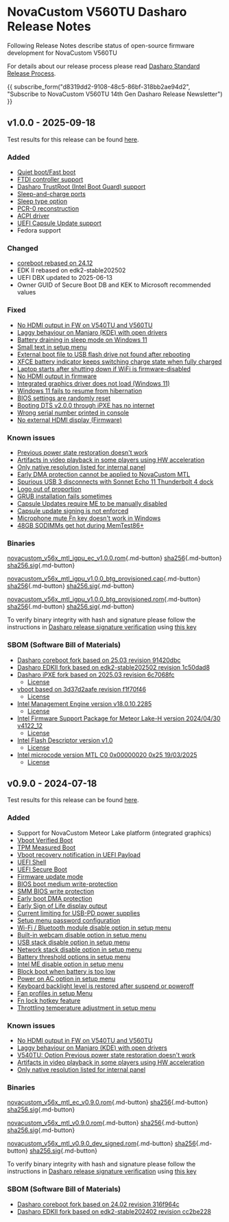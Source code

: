 # NovaCustom V560TU Dasharo Release Notes

Following Release Notes describe status of open-source firmware development for
NovaCustom V560TU

For details about our release process please read
[Dasharo Standard Release Process](../../dev-proc/standard-release-process.md).

{{ subscribe_form("d8319dd2-9108-48c5-86bf-318bb2ae94d2",
"Subscribe to NovaCustom V560TU 14th Gen Dasharo Release Newsletter") }}

## v1.0.0 - 2025-09-18

Test results for this release can be found
[here](https://github.com/Dasharo/osfv-results/blob/main/boards/NovaCustom/MTL_14th_Gen/V560TU/).

### Added

- [Quiet boot/Fast boot](https://docs.dasharo.com/dasharo-menu-docs/boot-maintenance-mgr/)
- [FTDI controller support](https://github.com/Dasharo/open-source-firmware-validation/blob/develop/docs/novacustom.md)
- [Dasharo TrustRoot (Intel Boot Guard) support](https://docs.dasharo.com/glossary/#dasharo-trustroot)
- [Sleep-and-charge ports](https://github.com/Dasharo/ec/pull/66)
- [Sleep type option](https://github.com/Dasharo/coreboot/pull/738/files)
- [PCR-0 reconstruction](https://github.com/Dasharo/coreboot/pull/740)
- [ACPI driver](https://docs.dasharo.com/unified/novacustom/features/#acpi-driver)
- [UEFI Capsule Update support](https://docs.dasharo.com/kb/capsule-updates-overview/)
- Fedora support

### Changed

- [coreboot rebased on 24.12](https://doc.coreboot.org/releases/coreboot-24.12-relnotes.html)
- EDK II rebased on edk2-stable202502
- UEFI DBX updated to 2025-06-13
- Owner GUID of Secure Boot DB and KEK to Microsoft recommended values

### Fixed

- [No HDMI output in FW on V540TU and V560TU](https://github.com/Dasharo/dasharo-issues/issues/930)
- [Laggy behaviour on Manjaro (KDE) with open drivers](https://github.com/Dasharo/dasharo-issues/issues/911)
- [Battery draining in sleep mode on Windows 11](https://github.com/Dasharo/dasharo-issues/issues/1375)
- [Small text in setup menu](https://github.com/Dasharo/dasharo-issues/issues/1237)
- [External boot file to USB flash drive not found after rebooting](https://github.com/dasharo/dasharo-issues/issues/990)
- [XFCE battery indicator keeps switching charge state when fully charged](https://github.com/dasharo/dasharo-issues/issues/1217)
- [Laptop starts after shutting down if WiFi is firmware-disabled](https://github.com/dasharo/dasharo-issues/issues/1157)
- [No HDMI output in firmware](https://github.com/dasharo/dasharo-issues/issues/533)
- [Integrated graphics driver does not load (Windows 11)](https://github.com/dasharo/dasharo-issues/issues/1236)
- [Windows 11 fails to resume from hibernation](https://github.com/dasharo/dasharo-issues/issues/529)
- [BIOS settings are randomly reset](https://github.com/dasharo/dasharo-issues/issues/1293)
- [Booting DTS v2.0.0 through iPXE has no internet](https://github.com/dasharo/dasharo-issues/issues/1142)
- [Wrong serial number printed in console](https://github.com/dasharo/dasharo-issues/issues/1255)
- [No external HDMI display (Firmware)](https://github.com/dasharo/dasharo-issues/issues/1098)

### Known issues

- [Previous power state restoration doesn't work](https://github.com/Dasharo/dasharo-issues/issues/931)
- [Artifacts in video playback in some players using HW acceleration](https://github.com/Dasharo/dasharo-issues/issues/948)
- [Only native resolution listed for internal panel](https://github.com/Dasharo/dasharo-issues/issues/949)
- [Early DMA protection cannot be applied to NovaCustom MTL](https://github.com/Dasharo/dasharo-issues/issues/985)
- [Spurious USB 3 disconnects with Sonnet Echo 11 Thunderbolt 4 dock](https://github.com/Dasharo/dasharo-issues/issues/1081)
- [Logo out of proportion](https://github.com/Dasharo/dasharo-issues/issues/1238)
- [GRUB installation fails sometimes](https://github.com/Dasharo/dasharo-issues/issues/1594)
- [Capsule Updates require ME to be manually disabled](https://github.com/Dasharo/dasharo-issues/issues/1302)
- [Capsule update signing is not enforced](https://github.com/Dasharo/dasharo-issues/issues/1075)
- [Microphone mute Fn key doesn't work in Windows](https://github.com/Dasharo/dasharo-issues/issues/1006)
- [48GB SODIMMs get hot during MemTest86+](https://github.com/Dasharo/dasharo-issues/issues/1125)

### Binaries

[novacustom_v56x_mtl_igpu_ec_v1.0.0.rom][novacustom_v56x_mtl_igpu_ec_v1.0.0.rom_file]{.md-button}
[sha256][novacustom_v56x_mtl_igpu_ec_v1.0.0.rom_hash]{.md-button}
[sha256.sig][novacustom_v56x_mtl_igpu_ec_v1.0.0.rom_sig]{.md-button}

[novacustom_v56x_mtl_igpu_v1.0.0_btg_provisioned.cap][novacustom_v56x_mtl_igpu_v1.0.0_btg_provisioned.cap_file]{.md-button}
[sha256][novacustom_v56x_mtl_igpu_v1.0.0_btg_provisioned.cap_hash]{.md-button}
[sha256.sig][novacustom_v56x_mtl_igpu_v1.0.0_btg_provisioned.cap_sig]{.md-button}

[novacustom_v56x_mtl_igpu_v1.0.0_btg_provisioned.rom][novacustom_v56x_mtl_igpu_v1.0.0_btg_provisioned.rom_file]{.md-button}
[sha256][novacustom_v56x_mtl_igpu_v1.0.0_btg_provisioned.rom_hash]{.md-button}
[sha256.sig][novacustom_v56x_mtl_igpu_v1.0.0_btg_provisioned.rom_sig]{.md-button}

To verify binary integrity with hash and signature please follow the
instructions in [Dasharo release signature verification](/guides/signature-verification)
using [this key](https://raw.githubusercontent.com/3mdeb/3mdeb-secpack/master/customer-keys/novacustom/novacustom-open-source-firmware-release-1.x-key.asc)

### SBOM (Software Bill of Materials)

- [Dasharo coreboot fork based on 25.03 revision 91420dbc](https://github.com/Dasharo/coreboot/tree/91420dbc)
- [Dasharo EDKII fork based on edk2-stable202502 revision 1c50dad8](https://github.com/Dasharo/edk2/tree/1c50dad8)
- [Dasharo iPXE fork based on 2025.03 revision 6c7068fc](https://github.com/Dasharo/ipxe/tree/6c7068fc)
    + [License](https://github.com/Dasharo/ipxe/blob/6c7068fc/COPYING.GPLv2)
- [vboot based on 3d37d2aafe revision f1f70f46](https://chromium.googlesource.com/chromiumos/platform/vboot_reference/+/f1f70f46/)
    + [License](https://chromium.googlesource.com/chromiumos/platform/vboot_reference/+/f1f70f46/LICENSE)
- [Intel Management Engine version v18.0.10.2285](https://github.com/Dasharo/dasharo-blobs/blob/8dce7604/novacustom/v5x0tu/me.bin)
    + [License](https://github.com/Dasharo/dasharo-blobs/blob/main/licenses/pv%20intel%20obl%20software%20license%20agreement%2011.2.2017.pdf)
- [Intel Firmware Support Package for Meteor Lake-H version 2024/04/30 v4122_12](https://github.com/Dasharo/dasharo-blobs/tree/8dce7604/novacustom/v5x0tu/MeteorLakeFspBinPkg)
    + [License](https://github.com/Dasharo/dasharo-blobs/blob/main/licenses/pv%20intel%20obl%20software%20license%20agreement%2011.2.2017.pdf)
- [Intel Flash Descriptor version v1.0](https://github.com/Dasharo/dasharo-blobs/blob/8dce7604/novacustom/v5x0tu/descriptor.bin)
    + [License](https://github.com/Dasharo/dasharo-blobs/blob/main/licenses/pv%20intel%20obl%20software%20license%20agreement%2011.2.2017.pdf)
- [Intel microcode version MTL C0 0x00000020 0x25 19/03/2025](https://github.com/intel/Intel-Linux-Processor-Microcode-Data-Files/tree/microcode-20250812/intel-ucode/06-aa-04)
    + [License](https://github.com/intel/Intel-Linux-Processor-Microcode-Data-Files/blob/microcode-20250812/license)

[novacustom_v56x_mtl_igpu_ec_v1.0.0.rom_file]: https://dl.3mdeb.com/open-source-firmware/Dasharo/novacustom_v5x0_mtl/novacustom_mtl_igpu/novacustom_v560tu_mtl/uefi/v1.0.0/novacustom_v56x_mtl_igpu_ec_v1.0.0.rom
[novacustom_v56x_mtl_igpu_ec_v1.0.0.rom_hash]: https://dl.3mdeb.com/open-source-firmware/Dasharo/novacustom_v5x0_mtl/novacustom_mtl_igpu/novacustom_v560tu_mtl/uefi/v1.0.0/novacustom_v56x_mtl_igpu_ec_v1.0.0.rom.sha256
[novacustom_v56x_mtl_igpu_ec_v1.0.0.rom_sig]: https://dl.3mdeb.com/open-source-firmware/Dasharo/novacustom_v5x0_mtl/novacustom_mtl_igpu/novacustom_v560tu_mtl/uefi/v1.0.0/novacustom_v56x_mtl_igpu_ec_v1.0.0.rom.sha256.sig
[novacustom_v56x_mtl_igpu_v1.0.0_btg_provisioned.cap_file]: https://dl.3mdeb.com/open-source-firmware/Dasharo/novacustom_v5x0_mtl/novacustom_mtl_igpu/novacustom_v560tu_mtl/uefi/v1.0.0/novacustom_v56x_mtl_igpu_v1.0.0_btg_provisioned.cap
[novacustom_v56x_mtl_igpu_v1.0.0_btg_provisioned.cap_hash]: https://dl.3mdeb.com/open-source-firmware/Dasharo/novacustom_v5x0_mtl/novacustom_mtl_igpu/novacustom_v560tu_mtl/uefi/v1.0.0/novacustom_v56x_mtl_igpu_v1.0.0_btg_provisioned.cap.sha256
[novacustom_v56x_mtl_igpu_v1.0.0_btg_provisioned.cap_sig]: https://dl.3mdeb.com/open-source-firmware/Dasharo/novacustom_v5x0_mtl/novacustom_mtl_igpu/novacustom_v560tu_mtl/uefi/v1.0.0/novacustom_v56x_mtl_igpu_v1.0.0_btg_provisioned.cap.sha256.sig
[novacustom_v56x_mtl_igpu_v1.0.0_btg_provisioned.rom_file]: https://dl.3mdeb.com/open-source-firmware/Dasharo/novacustom_v5x0_mtl/novacustom_mtl_igpu/novacustom_v560tu_mtl/uefi/v1.0.0/novacustom_v56x_mtl_igpu_v1.0.0_btg_provisioned.rom
[novacustom_v56x_mtl_igpu_v1.0.0_btg_provisioned.rom_hash]: https://dl.3mdeb.com/open-source-firmware/Dasharo/novacustom_v5x0_mtl/novacustom_mtl_igpu/novacustom_v560tu_mtl/uefi/v1.0.0/novacustom_v56x_mtl_igpu_v1.0.0_btg_provisioned.rom.sha256
[novacustom_v56x_mtl_igpu_v1.0.0_btg_provisioned.rom_sig]: https://dl.3mdeb.com/open-source-firmware/Dasharo/novacustom_v5x0_mtl/novacustom_mtl_igpu/novacustom_v560tu_mtl/uefi/v1.0.0/novacustom_v56x_mtl_igpu_v1.0.0_btg_provisioned.rom.sha256.sig

## v0.9.0 - 2024-07-18

Test results for this release can be found
[here](https://github.com/Dasharo/osfv-results/blob/main/boards/NovaCustom/MTL_14th_Gen/V560TU/v0.9.0-results.csv).

### Added

- Support for NovaCustom Meteor Lake platform (integrated graphics)
- [Vboot Verified Boot](https://docs.dasharo.com../../guides/vboot-signing/)
- [TPM Measured Boot](https://docs.dasharo.com/unified-test-documentation/dasharo-security/203-measured-boot/)
- [Vboot recovery notification in UEFI Payload](https://docs.dasharo.com/unified-test-documentation/dasharo-security/201-verified-boot/)
- [UEFI Shell](https://docs.dasharo.com/unified-test-documentation/dasharo-compatibility/30P-uefi-shell/)
- [UEFI Secure Boot](https://docs.dasharo.com/unified-test-documentation/dasharo-security/206-secure-boot/)
- [Firmware update mode](https://docs.dasharo.com../../guides/firmware-update/#firmware-update-mode)
- [BIOS boot medium write-protection](https://docs.dasharo.com/dasharo-menu-docs/dasharo-system-features/#dasharo-security-options)
- [SMM BIOS write protection](https://docs.dasharo.com/dasharo-menu-docs/dasharo-system-features/#dasharo-security-options)
- [Early boot DMA protection](https://docs.dasharo.com/dasharo-menu-docs/dasharo-system-features/#dasharo-security-options)
- [Early Sign of Life display output](https://docs.dasharo.com/unified-test-documentation/dasharo-compatibility/347-sign-of-life/)
- [Current limiting for USB-PD power supplies](https://docs.dasharo.com/unified-test-documentation/dasharo-compatibility/31H-usb-type-c/#utc020001-usb-type-c-pd-current-limiting-ubuntu-2204)
- [Setup menu password configuration](https://docs.dasharo.com/dasharo-menu-docs/overview/#user-password-management)
- [Wi-Fi / Bluetooth module disable option in setup menu](https://docs.dasharo.com/dasharo-menu-docs/dasharo-system-features/#dasharo-security-options)
- [Built-in webcam disable option in setup menu](https://docs.dasharo.com/dasharo-menu-docs/dasharo-system-features/#dasharo-security-options)
- [USB stack disable option in setup menu](https://docs.dasharo.com/dasharo-menu-docs/dasharo-system-features/#usb-configuration)
- [Network stack disable option in setup menu](https://docs.dasharo.com/dasharo-menu-docs/dasharo-system-features/#networking-options)
- [Battery threshold options in setup menu](https://docs.dasharo.com/dasharo-menu-docs/dasharo-system-features/#power-management-options)
- [Intel ME disable option in setup menu](https://docs.dasharo.com/osf-trivia-list/me/)
- [Block boot when battery is too low](https://docs.dasharo.com/unified-test-documentation/dasharo-compatibility/359-boot-blocking/#test-cases-common-documentation)
- [Power on AC option in setup menu](https://docs.dasharo.com/dasharo-menu-docs/dasharo-system-features/#power-management-options)
- [Keyboard backlight level is restored after suspend or poweroff](https://github.com/Dasharo/dasharo-issues/issues/339)
- [Fan profiles in setup Menu](https://docs.dasharo.com/unified/novacustom/features/#fan-profiles)
- [Fn lock hotkey feature](https://docs.dasharo.com/unified/novacustom/fn-lock-hotkey/)
- [Throttling temperature adjustment in setup menu](https://docs.dasharo.com/unified/novacustom/features/#cpu-throttling-threshold)

### Known issues

- [No HDMI output in FW on V540TU and V560TU](https://github.com/Dasharo/dasharo-issues/issues/930)
- [Laggy behaviour on Manjaro (KDE) with open drivers](https://github.com/Dasharo/dasharo-issues/issues/911)
- [V540TU: Option Previous power state restoration doesn't work](https://github.com/Dasharo/dasharo-issues/issues/931)
- [Artifacts in video playback in some players using HW acceleration](https://github.com/Dasharo/dasharo-issues/issues/948)
- [Only native resolution listed for internal panel](https://github.com/Dasharo/dasharo-issues/issues/949)

### Binaries

[novacustom_v56x_mtl_ec_v0.9.0.rom][novacustom_v56x_mtl_ec_v0.9.0.rom_file]{.md-button}
[sha256][novacustom_v56x_mtl_ec_v0.9.0.rom_hash]{.md-button}
[sha256.sig][novacustom_v56x_mtl_ec_v0.9.0.rom_sig]{.md-button}

[novacustom_v56x_mtl_v0.9.0.rom][novacustom_v56x_mtl_v0.9.0.rom_file]{.md-button}
[sha256][novacustom_v56x_mtl_v0.9.0.rom_hash]{.md-button}
[sha256.sig][novacustom_v56x_mtl_v0.9.0.rom_sig]{.md-button}

[novacustom_v56x_mtl_v0.9.0_dev_signed.rom][novacustom_v56x_mtl_v0.9.0_dev_signed.rom_file]{.md-button}
[sha256][novacustom_v56x_mtl_v0.9.0_dev_signed.rom_hash]{.md-button}
[sha256.sig][novacustom_v56x_mtl_v0.9.0_dev_signed.rom_sig]{.md-button}

To verify binary integrity with hash and signature please follow the
instructions in [Dasharo release signature verification](../../guides/signature-verification.md)
using [this key](https://raw.githubusercontent.com/3mdeb/3mdeb-secpack/master/customer-keys/novacustom/dasharo-release-0.9.x-for-novacustom-signing-key.asc)

### SBOM (Software Bill of Materials)

- [Dasharo coreboot fork based on 24.02 revision 316f964c](https://github.com/Dasharo/coreboot/tree/316f964c)
- [Dasharo EDKII fork based on edk2-stable202402 revision cc2be228](https://github.com/Dasharo/edk2/tree/cc2be228)

[novacustom_v56x_mtl_ec_v0.9.0.rom_file]: https://dl.3mdeb.com/open-source-firmware/Dasharo/novacustom_v56x_mtl/v0.9.0/novacustom_v56x_mtl_ec_v0.9.0.rom
[novacustom_v56x_mtl_ec_v0.9.0.rom_hash]: https://dl.3mdeb.com/open-source-firmware/Dasharo/novacustom_v56x_mtl/v0.9.0/novacustom_v56x_mtl_ec_v0.9.0.rom.sha256
[novacustom_v56x_mtl_ec_v0.9.0.rom_sig]: https://dl.3mdeb.com/open-source-firmware/Dasharo/novacustom_v56x_mtl/v0.9.0/novacustom_v56x_mtl_ec_v0.9.0.rom.sha256.sig
[novacustom_v56x_mtl_v0.9.0.rom_file]: https://dl.3mdeb.com/open-source-firmware/Dasharo/novacustom_v56x_mtl/v0.9.0/novacustom_v56x_mtl_v0.9.0.rom
[novacustom_v56x_mtl_v0.9.0.rom_hash]: https://dl.3mdeb.com/open-source-firmware/Dasharo/novacustom_v56x_mtl/v0.9.0/novacustom_v56x_mtl_v0.9.0.rom.sha256
[novacustom_v56x_mtl_v0.9.0.rom_sig]: https://dl.3mdeb.com/open-source-firmware/Dasharo/novacustom_v56x_mtl/v0.9.0/novacustom_v56x_mtl_v0.9.0.rom.sha256.sig
[novacustom_v56x_mtl_v0.9.0_dev_signed.rom_file]: https://dl.3mdeb.com/open-source-firmware/Dasharo/novacustom_v56x_mtl/v0.9.0/novacustom_v56x_mtl_v0.9.0_dev_signed.rom
[novacustom_v56x_mtl_v0.9.0_dev_signed.rom_hash]: https://dl.3mdeb.com/open-source-firmware/Dasharo/novacustom_v56x_mtl/v0.9.0/novacustom_v56x_mtl_v0.9.0_dev_signed.rom.sha256
[novacustom_v56x_mtl_v0.9.0_dev_signed.rom_sig]: https://dl.3mdeb.com/open-source-firmware/Dasharo/novacustom_v56x_mtl/v0.9.0/novacustom_v56x_mtl_v0.9.0_dev_signed.rom.sha256.sig
